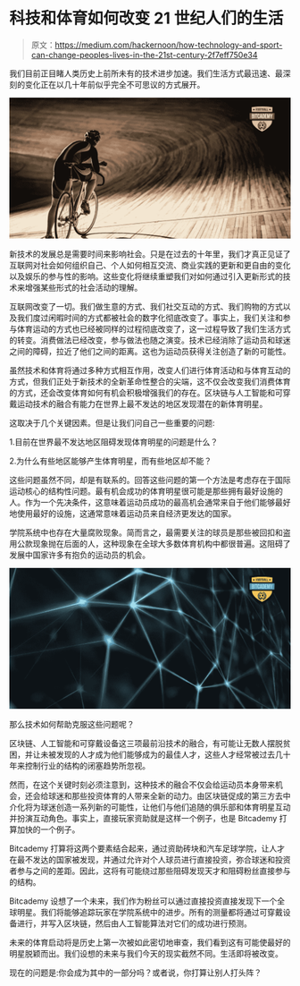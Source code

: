# 科技和体育如何改变 21 世纪人们的生活

> 原文：<https://medium.com/hackernoon/how-technology-and-sport-can-change-peoples-lives-in-the-21st-century-2f7eff750e34>

我们目前正目睹人类历史上前所未有的技术进步加速。我们生活方式最迅速、最深刻的变化正在以几十年前似乎完全不可思议的方式展开。

![](img/9cb0a3eb34eb50188183b2dabb17e49d.png)

新技术的发展总是需要时间来影响社会。只是在过去的十年里，我们才真正见证了互联网对社会如何组织自己、个人如何相互交流、商业实践的更新和更自由的变化以及娱乐的参与性的影响。这些变化将继续重塑我们对如何通过引入更新形式的技术来增强某些形式的社会活动的理解。

互联网改变了一切。我们做生意的方式、我们社交互动的方式、我们购物的方式以及我们度过闲暇时间的方式都被社会的数字化彻底改变了。事实上，我们关注和参与体育运动的方式也已经被同样的过程彻底改变了，这一过程导致了我们生活方式的转变。消费做法已经改变，参与做法也随之演变。技术已经消除了运动员和球迷之间的障碍，拉近了他们之间的距离。这也为运动员获得关注创造了新的可能性。

虽然技术和体育将通过多种方式相互作用，改变人们进行体育活动和与体育互动的方式，但我们正处于新技术的全新革命性整合的尖端，这不仅会改变我们消费体育的方式，还会改变体育如何有机会积极增强我们的存在。区块链与人工智能和可穿戴运动技术的融合有能力在世界上最不发达的地区发现潜在的新体育明星。

这取决于几个关键因素。但是让我们问自己一些重要的问题:

1.目前在世界最不发达地区阻碍发现体育明星的问题是什么？

2.为什么有些地区能够产生体育明星，而有些地区却不能？

这些问题虽然不同，却是有联系的。回答这些问题的第一个方法是考虑存在于国际运动核心的结构性问题。最有机会成功的体育明星很可能是那些拥有最好设施的人。作为一个先决条件，这意味着运动员成功的最高机会通常来自于他们能够最好地使用最好的设施，这通常意味着运动员来自经济更发达的国家。

学院系统中也存在大量腐败现象。简而言之，最需要关注的球员是那些被回扣和盗用公款现象抛在后面的人，这种现象在全球大多数体育机构中都很普遍。这阻碍了发展中国家许多有抱负的运动员的机会。

![](img/9481cd59f6d8da0ed3170692cb907743.png)

那么技术如何帮助克服这些问题呢？

区块链、人工智能和可穿戴设备这三项最前沿技术的融合，有可能让无数人摆脱贫困，并让未被发现的人才成为他们能够成为的最佳人才，这些人才经常被过去几十年来控制行业的结构的闭塞趋势所忽视。

然而，在这个关键时刻必须注意到，这种技术的融合不仅会给运动员本身带来机会，还会给球迷和那些投资体育的人带来全新的动力。由区块链促成的第三方去中介化将为球迷创造一系列新的可能性，让他们与他们追随的俱乐部和体育明星互动并扮演互动角色。事实上，直接玩家资助就是这样一个例子，也是 Bitcademy 打算加快的一个例子。

Bitcademy 打算将这两个要素结合起来，通过资助砖块和汽车足球学院，让人才在最不发达的国家被发现，并通过允许对个人球员进行直接投资，弥合球迷和投资者参与之间的差距。因此，这将有可能绕过那些阻碍发现天才和阻碍粉丝直接参与的结构。

Bitcademy 设想了一个未来，我们作为粉丝可以通过直接投资直接发现下一个全球明星。我们将能够追踪玩家在学院系统中的进步。所有的测量都将通过可穿戴设备进行，并写入区块链，然后由人工智能算法对它们的成功进行预测。

未来的体育启动将是历史上第一次被如此密切地审查，我们看到这有可能使最好的明星脱颖而出。我们设想的未来与我们今天的现实截然不同。生活即将被改变。

现在的问题是:你会成为其中的一部分吗？或者说，你打算让别人打头阵？